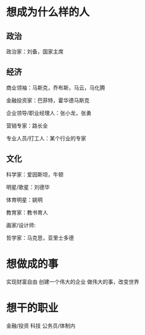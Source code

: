 
# 想成为什么样的人

## 政治
政治家：刘备，国家主席

## 经济
商业领袖：马斯克，乔布斯，马云，马化腾

金融投资家：巴菲特，霍华德马斯克

企业领导/职业经理人：张小龙，张勇

营销专家：路长全

专业人员/打工人：某个行业的专家


## 文化
科学家：爱因斯坦，牛顿

明星/歌星：刘德华

体育明星：姚明

教育家：教书育人

画家/设计师:

哲学家：马克思，亚里士多德



# 想做成的事
实现财富自由
创建一个伟大的企业
做伟大的事，改变世界

# 想干的职业
金融/投资
科技
公务员/体制内



